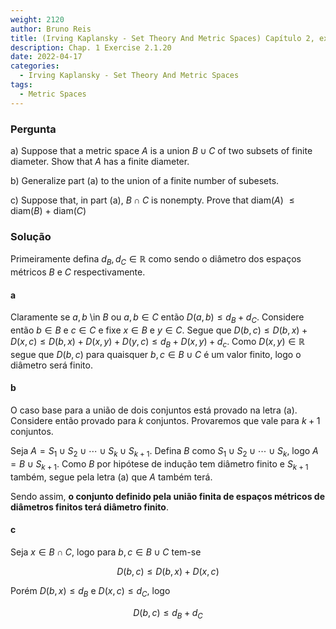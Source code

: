 ```yaml
---
weight: 2120
author: Bruno Reis
title: (Irving Kaplansky - Set Theory And Metric Spaces) Capítulo 2, exercício 2.1.20
description: Chap. 1 Exercise 2.1.20
date: 2022-04-17
categories:
  - Irving Kaplansky - Set Theory And Metric Spaces
tags:
  - Metric Spaces
---
```

### Pergunta
a) Suppose that a metric space $A$ is a union $B \cup C$ of two subsets of finite diameter. Show that $A$ has a finite diameter.

b) Generalize part (a) to the union of a finite number of subesets.

c) Suppose that, in part (a), $B \cap C$ is nonempty. Prove that $\text{diam($A$) $\leq$ diam($B$) + diam($C$)}$

### Solução
Primeiramente defina $d_B,d_C \in \mathbb{R}$ como sendo o diâmetro dos espaços métricos $B$ e $C$ respectivamente.

#### a
Claramente se $a,b$ \in $B$ ou $a,b \in C$ então $D(a,b) \leq d_B + d_C$. Considere então $b \in B$ e $c \in C$ e fixe $x \in B$ e $y \in C$. Segue que $D(b,c) \leq D(b,x) + D(x,c) \leq D(b,x) + D(x,y) + D(y,c) \leq d_B + D(x,y) + d_c$. Como $D(x,y) \in \mathbb{R}$ segue que $D(b,c)$ para quaisquer $b,c \in B \cup C$ é um valor finito, logo o diâmetro será finito.

#### b
O caso base para a união de dois conjuntos está provado na letra (a). Considere então provado para $k$ conjuntos. Provaremos que vale para $k+1$ conjuntos. 

Seja $A = S_1 \cup S_2 \cup \cdots \cup S_k \cup S_{k+1}$. Defina $B$ como $S_1 \cup S_2 \cup \cdots \cup S_k$, logo $A = B \cup S_{k+1}$. Como $B$ por hipótese de indução tem diâmetro finito e $S_{k+1}$ também, segue pela letra (a) que $A$ também terá. 

Sendo assim, **o conjunto definido pela união finita de espaços métricos de diâmetros finitos terá diâmetro finito**.

#### c
Seja $x \in B \cap C$, logo para $b,c \in B \cup C$ tem-se

$$
D(b,c) \leq D(b,x) + D(x,c)
$$

Porém $D(b,x) \leq d_B$ e $D(x,c) \leq d_C$, logo

$$
D(b,c) \leq d_B + d_C
$$